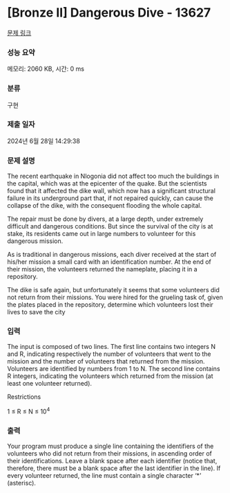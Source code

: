 # [Bronze II] Dangerous Dive - 13627 

[문제 링크](https://www.acmicpc.net/problem/13627) 

### 성능 요약

메모리: 2060 KB, 시간: 0 ms

### 분류

구현

### 제출 일자

2024년 6월 28일 14:29:38

### 문제 설명

<p>The recent earthquake in Nlogonia did not affect too much the buildings in the capital, which was at the epicenter of the quake. But the scientists found that it affected the dike wall, which now has a significant structural failure in its underground part that, if not repaired quickly, can cause the collapse of the dike, with the consequent flooding the whole capital.</p>

<p>The repair must be done by divers, at a large depth, under extremely difficult and dangerous conditions. But since the survival of the city is at stake, its residents came out in large numbers to volunteer for this dangerous mission.</p>

<p>As is traditional in dangerous missions, each diver received at the start of his/her mission a small card with an identification number. At the end of their mission, the volunteers returned the nameplate, placing it in a repository.</p>

<p>The dike is safe again, but unfortunately it seems that some volunteers did not return from their missions. You were hired for the grueling task of, given the plates placed in the repository, determine which volunteers lost their lives to save the city</p>

### 입력 

 <p>The input is composed of two lines. The first line contains two integers N and R, indicating respectively the number of volunteers that went to the mission and the number of volunteers that returned from the mission. Volunteers are identified by numbers from 1 to N. The second line contains R integers, indicating the volunteers which returned from the mission (at least one volunteer returned).</p>

<p>Restrictions</p>

<p>1 ≤ R ≤ N ≤ 10<sup>4</sup></p>

### 출력 

 <p>Your program must produce a single line containing the identifiers of the volunteers who did not return from their missions, in ascending order of their identifications. Leave a blank space after each identifier (notice that, therefore, there must be a blank space after the last identifier in the line). If every volunteer returned, the line must contain a single character ‘*’ (asterisc).</p>

